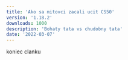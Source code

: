 ```yaml
---
title: 'Ako sa mitovci zacali ucit CS50'
version: '1.18.2'
downloads: 1000
description: 'Bohaty tata vs chudobny tata'
date: '2022-03-07'
---
```


koniec clanku
